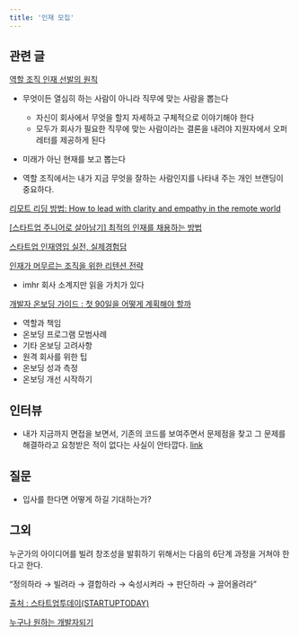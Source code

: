 ```yaml
---
title: '인재 모집'
---
```


## 관련 글

[역할 조직 인재 선발의 원칙](https://brunch.co.kr/@mobiinside/2509)

-   무엇이든 열심히 하는 사람이 아니라 직무에 맞는 사람을 뽑는다

    -   자신이 회사에서 무엇을 할지 자세하고 구체적으로 이야기해야 한다
    -   모두가 회사가 필요한 직무에 맞는 사람이라는 결론을 내려야 지원자에서 오퍼 레터를 제공하게 된다

-   미래가 아닌 현재를 보고 뽑는다
-   역할 조직에서는 내가 지금 무엇을 잘하는 사람인지를 나타내 주는 개인 브랜딩이 중요하다.

[리모트 리딩 방법: How to lead with clarity and empathy in the remote world](https://stackoverflow.blog/2020/11/05/how-to-lead-with-clarity-and-empathy-in-the-remote-world/?utm_source=Iterable&utm_medium=email&utm_campaign=the_overflow_newsletter)

[[스타트업 주니어로 살아남기] 최적의 인재를 채용하는 방법](https://www.mobiinside.co.kr/2021/02/16/startup-hr2/)

[스타트업 인재영입 실전, 실제경험담](https://brunch.co.kr/@mobiinside/2899)

[인재가 머무르는 조직을 위한 리텐션 전략](https://brunch.co.kr/@mobiinside/3195)

-   imhr 회사 소계지만 읽을 가치가 있다

[개발자 온보딩 가이드 : 첫 90일을 어떻게 계획해야 할까](https://news.hada.io/topic?id=4643&fbclid=IwAR2k7mMrGbRsaVarV0kQkISeAWd5yIZ4TRq9b1yhpuHCH2X8JtcidNwQA68)

-   역할과 책임
-   온보딩 프로그램 모범사례
-   기타 온보딩 고려사항
-   원격 회사를 위한 팁
-   온보딩 성과 측정
-   온보딩 개선 시작하기

## 인터뷰

-   내가 지금까지 면접을 보면서, 기존의 코드를 보여주면서 문제점을 찾고 그 문제를 해결하라고 요청받은 적이 없다는 사실이 안타깝다. [link](https://hyunseob.github.io/2016/02/21/how-to-become-a-great-frontend-engineer/)

## 질문

-   입사를 한다면 어떻게 하길 기대하는가?

## 그외

누군가의 아이디어를 빌려 창조성을 발휘하기 위해서는 다음의 6단계 과정을 거쳐야 한다고 한다.

“정의하라 → 빌려라 → 결합하라 → 숙성시켜라 → 판단하라 → 끌어올려라”

[출처 : 스타트업투데이(STARTUPTODAY)](https://www.startuptoday.kr)

[누구나 원하는 개발자되기](https://blog.shiren.dev/2020-11-23/)

